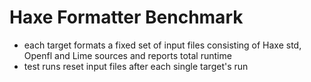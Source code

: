 # Haxe Formatter Benchmark

* each target formats a fixed set of input files consisting of Haxe std, Openfl and Lime sources and reports total runtime
* test runs reset input files after each single target's run
